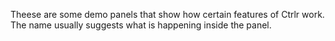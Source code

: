 Theese are some demo panels that show how certain features
of Ctrlr work. The name usually suggests what is happening
inside the panel.
